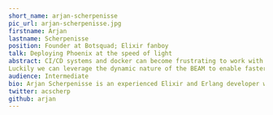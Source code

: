 ```yaml
---
short_name: arjan-scherpenisse
pic_url: arjan-scherpenisse.jpg
firstname: Arjan
lastname: Scherpenisse
position: Founder at Botsquad; Elixir fanboy
talk: Deploying Phoenix at the speed of light
abstract: CI/CD systems and docker can become frustrating to work with when your project grows. Especially with monorepo-projects like Phoenix, where you ship frontend and backend as part of the same release, the days where you could quickly fix a typo or styling mistake on the server are finally behind us.
Luckily we can leverage the dynamic nature of the BEAM to enable faster updates, even in a container. In this talk I will present several methods to speed up the deployment of frontend assets and templates.
audience: Intermediate
bio: Arjan Scherpenisse is an experienced Elixir and Erlang developer with a background in AI. After freelancing as a full-stack developer for several years, he founded Botsquad, an Elixir-powered chatbot platform and agency. Besides coding, he enjoys teaching and transferring his knowledge to the next generation of software developers.
twitter: acscherp
github: arjan
---
```


